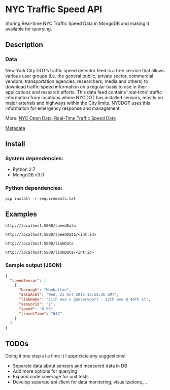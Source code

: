 # NYC Traffic Speed API

Storing Real-time NYC Traffic Speed Data in MongoDB and making it available for querying.  

## Description
 
### Data

New York City DOT’s traffic speed detector feed is a free service that allows various user groups (i.e. the general public, private sector, commercial vendors, transportation agencies, researchers, media and others) to download traffic speed information on a regular basis to use in their applications and research efforts. This data feed contains 'real‐time' traffic information from locations where NYCDOT has installed sensors, mostly on major arterials and highways within the City limits. NYCDOT uses this information for emergency response and management.

More: [NYC Open Data, Real-Time Traffic Speed Data](https://data.cityofnewyork.us/Transportation/Real-Time-Traffic-Speed-Data/xsat-x5sa)

[Metadata](https://data.cityofnewyork.us/api/assets/5695AD48-E3BE-4C04-8E26-4170EBC34B55?download=true) 

## Install

### System dependencies:
* Python 2.7
* MongoDB v3.0

### Python dependencies:
```
pip install -r requirements.txt
```

## Examples

```
http://localhost:5000/speedData
```
 
```
http://localhost:5000/speedData/<int:id>
```

```
http://localhost:5000/linkData
```

```
http://localhost:5000/linkData/<int:id>
```

### Sample output (JSON)
``` json
{
  "speedSensor": [
    {
      "borough": "Manhattan", 
      "dataAsOf": "Wed, 21 Oct 2015 12:52:36 GMT", 
      "linkName": "11th ave n ganservoort - 12th ave @ 40th st", 
      "sensorId": "1", 
      "speed": "8.08", 
      "travelTime": "647"
    }
  ]
}

```
## TODOs
Doing it one step at a time :) I appriciate any suggestions!

* Separate data about sensors and measured data in DB
* Add more options for querying
* Expand code coverage for unit tests
* Develop separate api client for data monitoring, visualizations,...   